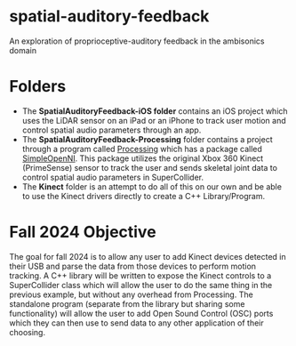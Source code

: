 # spatial-auditory-feedback
An exploration of proprioceptive-auditory feedback in the ambisonics domain

# Folders
- The **SpatialAuditoryFeedback-iOS folder** contains an iOS project which uses the LiDAR sensor on an iPad or an iPhone to track user motion and control spatial audio parameters through an app.
- The **SpatialAuditoryFeedback-Processing** folder contains a project through a program called [Processing](https://processing.org/) which has a package called [SimpleOpenNI](https://github.com/totovr/SimpleOpenNI). This package utilizes the original Xbox 360 Kinect (PrimeSense) sensor to track the user and sends skeletal joint data to control spatial audio parameters in SuperCollider.
- The **Kinect** folder is an attempt to do all of this on our own and be able to use the Kinect drivers directly to create a C++ Library/Program.

# Fall 2024 Objective
The goal for fall 2024 is to allow any user to add Kinect devices detected in their USB and parse the data from those devices to perform motion tracking. A C++ library will be written to expose the Kinect controls to a SuperCollider class which will allow the user to do the same thing in the previous example, but without any overhead from Processing. The standalone program (separate from the library but sharing some functionality) will allow the user to add Open Sound Control (OSC) ports which they can then use to send data to any other application of their choosing.

